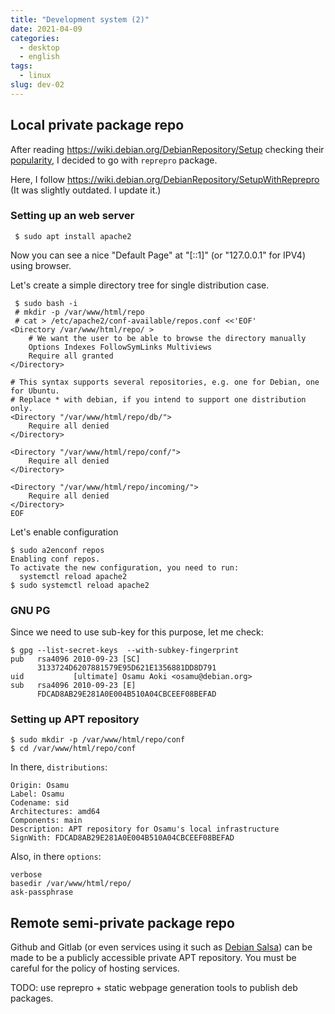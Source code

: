 ```yaml
---
title: "Development system (2)"
date: 2021-04-09
categories:
  - desktop
  - english
tags:
  - linux
slug: dev-02
---
```


## Local private package repo

After reading https://wiki.debian.org/DebianRepository/Setup checking their
[popularity](https://qa.debian.org/popcon-graph.php?packages=reprepro+mini-dinstall+debarchiver+apt-ftparchive+aptly&show_installed=on&want_legend=on&want_ticks=on&from_date=&to_date=&hlght_date=&date_fmt=%25Y-%25m&beenhere=1),
I decided to go with `reprepro` package.

Here, I follow https://wiki.debian.org/DebianRepository/SetupWithReprepro
(It was slightly outdated.  I update it.)

### Setting up an web server

```
 $ sudo apt install apache2
```
Now you can see a nice "Default Page" at "[::1]" (or "127.0.0.1" for IPV4)
using browser.

Let's create a simple directory tree for single distribution case.

```
 $ sudo bash -i
 # mkdir -p /var/www/html/repo
 # cat > /etc/apache2/conf-available/repos.conf <<'EOF'
<Directory /var/www/html/repo/ >
    # We want the user to be able to browse the directory manually
    Options Indexes FollowSymLinks Multiviews
    Require all granted
</Directory>

# This syntax supports several repositories, e.g. one for Debian, one for Ubuntu.
# Replace * with debian, if you intend to support one distribution only.
<Directory "/var/www/html/repo/db/">
    Require all denied
</Directory>

<Directory "/var/www/html/repo/conf/">
    Require all denied
</Directory>

<Directory "/var/www/html/repo/incoming/">
    Require all denied
</Directory>
EOF
```

Let's enable configuration

```
$ sudo a2enconf repos
Enabling conf repos.
To activate the new configuration, you need to run:
  systemctl reload apache2
$ sudo systemctl reload apache2
```

### GNU PG

Since we need to use sub-key for this purpose, let me check:
```
$ gpg --list-secret-keys  --with-subkey-fingerprint
pub   rsa4096 2010-09-23 [SC]
      3133724D6207881579E95D621E1356881DD8D791
uid           [ultimate] Osamu Aoki <osamu@debian.org>
sub   rsa4096 2010-09-23 [E]
      FDCAD8AB29E281A0E004B510A04CBCEEF08BEFAD
```

### Setting up APT repository

```
$ sudo mkdir -p /var/www/html/repo/conf
$ cd /var/www/html/repo/conf
```

In there, `distributions`:
```
Origin: Osamu
Label: Osamu
Codename: sid
Architectures: amd64
Components: main
Description: APT repository for Osamu's local infrastructure
SignWith: FDCAD8AB29E281A0E004B510A04CBCEEF08BEFAD
```

Also, in there `options`:
```
verbose
basedir /var/www/html/repo/
ask-passphrase
```

## Remote semi-private package repo

Github and Gitlab (or even services using it such as [Debian Salsa](http://salsa.debian.org)) can be made to be a publicly accessible private APT repository.  You must be careful for the policy of hosting services.

TODO: use reprepro + static webpage generation tools to publish deb packages.


<!-- vim: set sw=2 sts=2 ai si et tw=79 ft=markdown: -->
